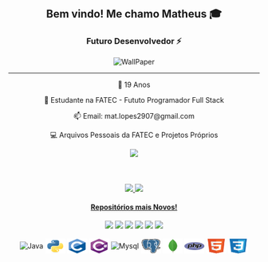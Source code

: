 <h2 align="center"> Bem vindo! Me chamo Matheus 🎓</h2>
<h3 align="center"> Futuro Desenvolvedor ⚡</h3>

<div align="center">
<img src="https://i.pinimg.com/originals/83/f6/5e/83f65e8c6efc88fabfcfbb11cf63bd8a.gif" height="400" wheight="200" border="0" alt="WallPaper">
</div><hr>

<div align="center">
<p> 🎉 19 Anos </p>
<p> 🎒 Estudante na FATEC - Fututo Programador Full Stack </p>
<p> 📫 Email: mat.lopes2907@gmail.com </p>
<p> 💻 Arquivos Pessoais da FATEC e Projetos Próprios </p>
<a href="https://www.linkedin.com/in/matheus-lopes-lourenço-6a627b231/" target="_blank"><img src="https://img.shields.io/badge/-LinkedIn-%230077B5?style=for-the-badge&logo=linkedin&logoColor=white" target="_blank"></a> 
</div><br><br><br>

<div align="center">
  <a href="https://github.com/MathLopes29">
  <img height="160em" src="https://github-readme-stats.vercel.app/api?username=mathlopes29&show_icons=true&theme=radical"/>
  <img height="160em" src="https://github-readme-stats.vercel.app/api/top-langs/?username=mathlopes29&layout=compact&langs_count=7&theme=radical"/>
</div>

<div align="center">
<h4> Repositórios mais Novos! </h4>
<a href= "https://github.com/MathLopes29/Alura_PostgreSQL"><img height="100em" src="https://github-readme-stats.vercel.app/api/pin/?username=mathlopes29&repo=Alura_PostgreSQL&langs_count=7&&show_icons=true&theme=radical"/></a>
<a href= "https://github.com/MathLopes29/Alexa_RadioSkill"><img height="100em" src="https://github-readme-stats.vercel.app/api/pin/?username=mathlopes29&repo=Alexa_RadioSkill&langs_count=7&&show_icons=true&theme=radical"/></a>
<a href= "https://github.com/MathLopes29/Java_Faker"><img height="100em" src="https://github-readme-stats.vercel.app/api/pin/?username=mathlopes29&repo=Java_Faker&langs_count=7&&show_icons=true&theme=radical"/></a>
<a href= "https://github.com/MathLopes29/Projeto_Datahouse-Faker"><img height="100em" src="https://github-readme-stats.vercel.app/api/pin/?username=mathlopes29&repo=Projeto_Datahouse-Faker&langs_count=7&&show_icons=true&theme=radical"/></a>  
<a href= "https://github.com/MathLopes29/Python"><img height="100em" src="https://github-readme-stats.vercel.app/api/pin/?username=mathlopes29&repo=Python&langs_count=7&&show_icons=true&theme=radical"/></a>    
<a href= "https://github.com/MathLopes29/ProjetoWeb2"><img height="100em" src="https://github-readme-stats.vercel.app/api/pin/?username=mathlopes29&repo=ProjetoWeb2&langs_count=7&&show_icons=true&theme=radical"/></a>      
</div>
  
<div style="display:inline_block" align="center"><br>
<img align="center" alt="Java" height="30" width="40" src="https://cdn.jsdelivr.net/gh/devicons/devicon/icons/java/java-original.svg">
<img align="center" alt="Python" height="30" width="40" src="https://raw.githubusercontent.com/devicons/devicon/master/icons/python/python-original.svg">
<img align="center" alt="C" height="30" width="40" src="https://raw.githubusercontent.com/devicons/devicon/master/icons/c/c-original.svg">
<img align="center" alt="C#" height="30" width="40" src="https://github.com/devicons/devicon/blob/master/icons/csharp/csharp-original.svg">
<img align="center" alt="Mysql" height="30" width="40" src="https://cdn.jsdelivr.net/gh/devicons/devicon/icons/mysql/mysql-original.svg">
<img align="center" alt="PostgreSQL" height="30" width="40" src="https://github.com/devicons/devicon/blob/master/icons/postgresql/postgresql-original.svg">
<img align="center" alt="MongoDB" height="30" width="40" src="https://github.com/devicons/devicon/blob/master/icons/mongodb/mongodb-original.svg">
<img align="center" alt="PHP" height="30" width="40" src="https://github.com/devicons/devicon/blob/master/icons/php/php-original.svg">
<img align="center" alt="HTML" height="30" width="40" src="https://raw.githubusercontent.com/devicons/devicon/master/icons/html5/html5-original.svg">
<img align="center" alt="CSS" height="30" width="40" src="https://raw.githubusercontent.com/devicons/devicon/master/icons/css3/css3-original.svg">
</div><br>

